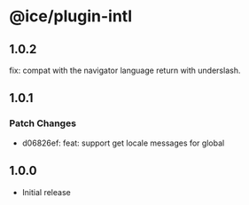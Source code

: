 # @ice/plugin-intl

## 1.0.2

fix: compat with the navigator language return with underslash.

## 1.0.1

### Patch Changes

- d06826ef: feat: support get locale messages for global

## 1.0.0

- Initial release

